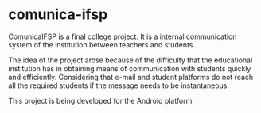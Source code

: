 # comunica-ifsp

ComunicaIFSP is a final college project.
It is a internal communication system of the institution between teachers and students.

The idea of the project arose because of the difficulty that the educational institution has in obtaining means of communication with students quickly and efficiently.
Considering that e-mail and student platforms do not reach all the required students if the message needs to be instantaneous.

This project is being developed for the Android platform.
